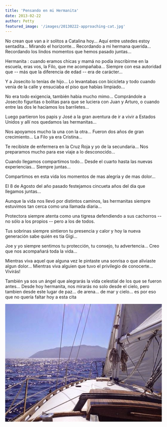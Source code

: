 ```yaml
---
title: 'Pensando en mi Hermanita'
date: 2013-02-22
author: Petty
featured_image: '/images/20130222-approaching-cat.jpg'
---
```


No crean que van a ir solitos a Catalina hoy...
Aquí entre ustedes estoy sentadita...
Mirando el horizonte...
Recordando a mi hermana querida...
Recordando los lindos momentos que hemos pasado juntas...

Hermanita : cuando eramos chicas y mamá no podía inscribirme
en la escuela, eras vos, la Filo, que me acompañaba...
Siempre con esa autoridad que --
más que la diferencia de edad -- era de carácter...

Y a Josecito lo tenías de hijo...
Lo levantabas con bicicleta y todo cuando venía de la calle
y ensuciaba el piso que habías limpiado...

No era todo exigencia, también habia mucho mimo...
Comprándole a Josecito figuritas o bolitas para
que se luciera con Juan y Arturo,
o cuando entre las dos le hacíamos los barriletes...

Luego partieron los papis y José a la gran aventura
de ir a vivir a Estados Unidos
y allí nos quedamos las hermanitas...

Nos apoyamos mucho la una con la otra...
Fueron dos años de gran crecimiento...
La Filo ya era Cristina...

Te recibiste de enfermera en la Cruz Roja
y yo de la secundaria...
Nos preparamos mucho para ese viaje a lo desconocido...

Cuando llegamos compartimos todo...
Desde el cuarto hasta las nuevas experiencias...
Siempre juntas...

Compartimos en esta vida los momentos de mas alegría
y de mas dolor...

El 8 de Agosto del año pasado festejamos cincueta años
del dia que llegamos juntas...

Aunque la vida nos llevó por distintos caminos,
las hermanitas siempre estuvimos tan cerca
como una llamada diaria...

Protectora siempre atenta como una tigresa defendiendo
a sus cachorros -- no sólo a los propios -- pero a los de todos.

Tus sobrinas siempre sintieron tu presencia y calor
y hoy la nueva generación sabe quién es tia Gigi...

Joe y yo siempre sentimos tu protección,
tu consejo, tu advertencia...
Creo que nos acompañará toda la vida...

Mientras viva aquel que alguna vez le pintaste una sonrisa
o que aliviaste algun dolor...
Mientras viva alguien que tuvo el privilegio de conocerte...
Vivirás!

También ya sos un ángel que alegrarás la vida
celestial de los que se fueron antes...
Desde hoy hermanita, nos mirarás no solo desde el cielo,
pero tambien desde este lugar de paz...
de arena... de mar y cielo...
es por eso que no quería faltar hoy a esta cita

![](/images/20130222-approaching-cat.jpg)

